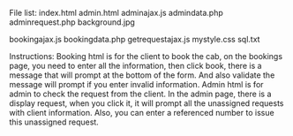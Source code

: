File list:
index.html
admin.html
adminajax.js
admindata.php
adminrequest.php
background.jpg

bookingajax.js
bookingdata.php
getrequestajax.js
mystyle.css
sql.txt


Instructions:
Booking html is for the client to book the cab, on the bookings page, you need to enter all the information, then click book, there is a message that will prompt at the bottom of the form. And also validate the message will prompt if you enter invalid information.
Admin html is for admin to check the request from the client. In the admin page, there is a display request, when you click it, it will prompt all the unassigned requests with client information.
Also, you can enter a referenced number to issue this unassigned request.

